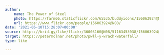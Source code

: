 ```yaml
---
author:
    name: The Power of Steel
    photo: https://farm66.staticflickr.com/65535/buddyicons/156063924@N08.jpg
    url: https://www.flickr.com/people/156063924@N08/
date: '2021-05-10T15:28:07+00:00'
source: https://brid.gy/like/flickr/36003160@N08/51163453038/156063924@N08
target: https://petermolnar.net/photo/pwll-y-wrach-waterfall/
type: like

---
```



